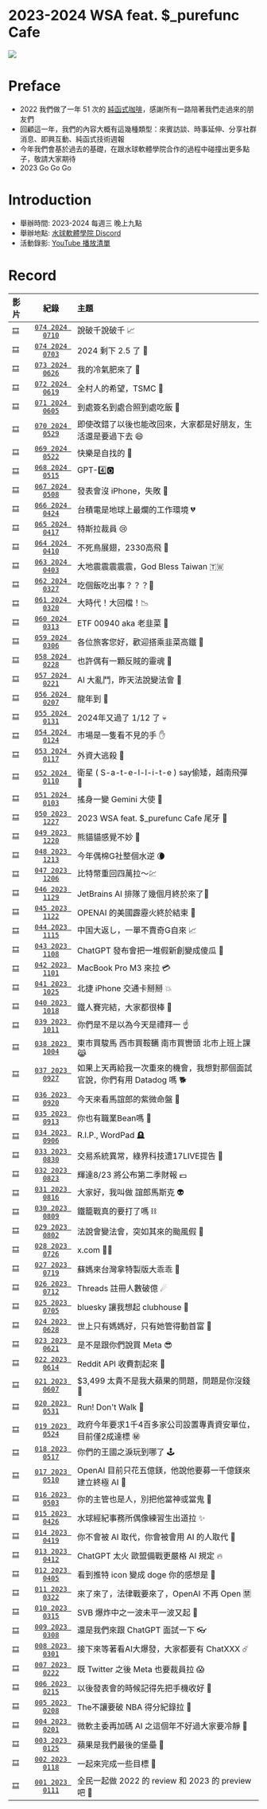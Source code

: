 # 2023-2024 WSA feat. $_purefunc Cafe
![](https://raw.githubusercontent.com/PureFuncInc/purefunc-cafe/main/images/logo.png)

# Preface
* 2022 我們做了一年 51 次的 [純函式咖啡](https://github.com/PureFuncInc/purefunc-cafe)，感謝所有一路陪著我們走過來的朋友們
* 回顧這一年，我們的內容大概有這幾種類型：來賓訪談、時事延伸、分享社群消息、即興互動、純函式技術週報
* 今年我們會基於過去的基礎，在跟水球軟體學院合作的過程中碰撞出更多點子，敬請大家期待
* 2023 Go Go Go

# Introduction
* 舉辦時間: 2023-2024 每週三 晚上九點
* 舉辦地點: [水球軟體學院 Discord](https://discord.gg/waterballsa)
* 活動錄影: [YouTube 播放清單](https://www.youtube.com/playlist?list=PLC3hT4Z5I-O64QSgj8IDMhGvtQLSXvUGN)

# Record
| 影片 | 紀錄 | 主題 |
| :--- | :---: | :--- |
| [```🎞```]() | [```074 2024 0710```](records/2024-07-10/README.md) | 說破千說破千 📈 |
| [```🎞```]() | [```074 2024 0703```](records/2024-07-03/README.md) | 2024 剩下 2.5 了 🔪 |
| [```🎞```]() | [```073 2024 0626```](records/2024-06-26/README.md) | 我的冷氣肥來了 🧊 |
| [```🎞```]() | [```072 2024 0619```](records/2024-06-19/README.md) | 全村人的希望，TSMC 🌝 |
| [```🎞```]() | [```071 2024 0605```](records/2024-06-05/README.md) | 到處簽名到處合照到處吃飯 🍭 |
| [```🎞```]() | [```070 2024 0529```](records/2024-05-29/README.md) | 即使改錯了以後也能改回來，大家都是好朋友，生活還是要過下去 😄 |
| [```🎞```]() | [```069 2024 0522```](records/2024-05-22/README.md) | 快樂是自找的 🤗 |
| [```🎞```]() | [```068 2024 0515```](records/2024-05-15/README.md) | GPT-4️⃣🅾️ |
| [```🎞```]() | [```067 2024 0508```](records/2024-05-08/README.md) | 發表會沒 iPhone，失敗 👹 |
| [```🎞```]() | [```066 2024 0424```](records/2024-04-24/README.md) | 台積電是地球上最爛的工作環境 💔 |
| [```🎞```]() | [```065 2024 0417```](records/2024-04-17/README.md) | 特斯拉裁員 😢 |
| [```🎞```]() | [```064 2024 0410```](records/2024-04-10/README.md) | 不死鳥展翅，2330高飛 🦄 |
| [```🎞```]() | [```063 2024 0403```](records/2024-04-03/README.md) | 大地震震震震震，God Bless Taiwan 🇹🇼 |
| [```🎞```]() | [```062 2024 0327```](records/2024-03-27/README.md) | 吃個飯吃出事？？？🍜 |
| [```🎞```]() | [```061 2024 0320```](records/2024-03-20/README.md) | 大時代！大回檔！📉 |
| [```🎞```]() | [```060 2024 0313```](records/2024-03-13/README.md) | ETF 00940 aka 老韭菜 🪷 |
| [```🎞```]() | [```059 2024 0306```](records/2024-03-06/README.md) | 各位旅客您好，歡迎搭乘韭菜高鐵 🚄 |
| [```🎞```]() | [```058 2024 0228```](records/2024-02-28/README.md) | 也許偶有一顆反賊的靈魂 🧸 |
| [```🎞```]() | [```057 2024 0221```](records/2024-02-21/README.md) | AI 大亂鬥，昨天法說變法會 👺 |
| [```🎞```]() | [```056 2024 0207```](records/2024-02-07/README.md) | 龍年到 🐲 |
| [```🎞```]() | [```055 2024 0131```](records/2024-01-30/README.md) | 2024年又過了 1/12 了 💀 |
| [```🎞```]() | [```054 2024 0124```](records/2024-01-24/README.md) | 市場是一隻看不見的手 ✋ |
| [```🎞```]() | [```053 2024 0117```](records/2024-01-17/README.md) | 外資大逃殺 💸 |
| [```🎞```]() | [```052 2024 0110```](records/2024-01-10/README.md) | 衛星 ( S-a-t-e-l-l-i-t-e ) say偷矮，越南飛彈 🚀 |
| [```🎞```]() | [```051 2024 0103```](records/2024-01-03/README.md) | 搖身一變 Gemini 大使 🤵 |
| [```🎞```]() | [```050 2023 1227```](https://github.com/PureFuncInc/wsa-feat-purefunc-cafe/issues/16) | 2023 WSA feat. $_purefunc Cafe 尾牙 🍲 |
| [```🎞```]() | [```049 2023 1220```](records/2023-12-20/README.md) | 熊貓貓感覺不妙 🐼 |
| [```🎞```]() | [```048 2023 1213```](records/2023-12-13/README.md) | 今年偶棉G社整個水逆 🌘 |
| [```🎞```]() | [```047 2023 1206```](records/2023-12-06/README.md) | 比特幣重回四萬拉～💹 |
| [```🎞```]() | [```046 2023 1129```](records/2023-11-29/README.md) | JetBrains AI 排隊了幾個月終於來了🐢 |
| [```🎞```]() | [```045 2023 1122```](records/2023-11-22/README.md) | OPENAI 的美國霹靂火終於結束 🥷 |
| [```🎞```]() | [```044 2023 1115```](records/2023-11-15/README.md) | 中国大返し，一單不賣奇G自來 📈 |
| [```🎞```](https://youtu.be/q1WHxxsFES4) | [```043 2023 1108```](records/2023-11-08/README.md) | ChatGPT 發布會把一堆假新創變成傻瓜 🎃 |
| [```🎞```](https://youtu.be/Kv9hGG8k3og) | [```042 2023 1101```](records/2023-11-01/README.md) | MacBook Pro M3 來拉 💳 |
| [```🎞```](https://youtu.be/BpQU1gP1ozM) | [```041 2023 1025```](records/2023-10-25/README.md) | 北捷 iPhone 交通卡掰掰 💥 |
| [```🎞```](https://youtu.be/cfT-W9QMFFU) | [```040 2023 1018```](records/2023-10-18/README.md) | 鐵人賽完結，大家都很棒 🫶 |
| [```🎞```](https://youtu.be/bw1tPLUMduY) | [```039 2023 1011```](records/2023-10-11/README.md) | 你們是不是以為今天是禮拜一 ☝️ |
| [```🎞```](https://youtu.be/jIHjrc4gxNg) | [```038 2023 1004```](records/2023-10-04/README.md) | 東市買駿馬 西市買鞍韉 南市買轡頭 北市上班上課 😹 |
| [```🎞```](https://youtu.be/z7TYnjADVMg) | [```037 2023 0927```](records/2023-09-27/README.md) | 如果上天再給我一次重來的機會，我想對那個面試官說，你們有用 Datadog 嗎 🐕 |
| [```🎞```](https://youtu.be/aEwDt0JpLtI) | [```036 2023 0920```](records/2023-09-20/README.md) | 今天來看馬誼郎的紫微命盤 🔮 |
| [```🎞```](https://youtu.be/ASz4pfANDQk) | [```035 2023 0913```](records/2023-09-13/README.md) | 你也有職業Bean嗎 🫘 |
| [```🎞```](https://youtu.be/5kW836zYyJs) | [```034 2023 0906```](records/2023-09-06/README.md) | R.I.P., WordPad 🪦 |
| [```🎞```](https://youtu.be/JBp8cV955hs) | [```033 2023 0830```](records/2023-08-30/README.md) | 交易系統異常，綠界科技遭17LIVE提告 👔 |
| [```🎞```](https://youtu.be/az20tDFjSxg) | [```032 2023 0823```](records/2023-08-23/README.md) | 輝達8/23 將公布第二季財報 💵 |
| [```🎞```](https://youtu.be/14KQsHyTNTg) | [```031 2023 0816```](records/2023-08-16/README.md) | 大家好，我叫做 誼郎馬斯克 👽 |
| [```🎞```](https://youtu.be/FHDiijdcDTc) | [```030 2023 0809```](records/2023-08-09/README.md) | 鐵籠戰真的要打了嗎 ⛓ |
| [```🎞```](https://youtu.be/D2HZbbE9h-s) | [```029 2023 0802```](records/2023-08-02/README.md) | 法說會變法會，突如其來的颱風假 💨 |
| [```🎞```](https://youtu.be/tZtUF2gyJeg) | [```028 2023 0726```](records/2023-07-26/README.md) | x.com 🙅‍♂️ |
| [```🎞```](https://youtu.be/OLrwdPSov70) | [```027 2023 0719```](records/2023-07-19/README.md) | 蘇媽來台灣拿特製版大乖乖 🍭 |
| [```🎞```](https://youtu.be/i9jqVcu67nQ) | [```026 2023 0712```](records/2023-07-12/README.md) | Threads 註冊人數破億 ☄ |
| [```🎞```](https://youtu.be/RWTtF4W58Y4) | [```025 2023 0705```](records/2023-07-05/README.md) | bluesky 讓我想起 clubhouse 🥹 |
| [```🎞```](https://youtu.be/hM6nyhRBGwc) | [```024 2023 0628```](records/2023-06-28/README.md) | 世上只有媽媽好，只有她管得動首富 👋 |
| [```🎞```](https://youtu.be/mnwxn2m4nIA) | [```023 2023 0621```](records/2023-06-21/README.md) | 是不是跟你們說買 Meta 😎 |
| [```🎞```](https://youtu.be/kZlTt0egrSA) | [```022 2023 0614```](records/2023-06-14/README.md) | Reddit API 收費割起來 🔪 |
| [```🎞```](https://youtu.be/muNNclqXj5U) | [```021 2023 0607```](records/2023-06-07/README.md) | $3,499 太貴不是我大蘋果的問題，問題是你沒錢 🍎 |
| [```🎞```](https://youtu.be/ymm2OMaLixU) | [```020 2023 0531```](records/2023-05-31/README.md) | Run! Don't Walk 🏃 |
| [```🎞```](https://youtu.be/1AEOcSpVgUk) | [```019 2023 0524```](records/2023-05-24/README.md) | 政府今年要求1千4百多家公司設置專責資安單位，目前僅2成達標 ㊙️ |
| [```🎞```](https://youtu.be/rtIQ1JkRY5k) | [```018 2023 0517```](records/2023-05-17/README.md) | 你們的王國之淚玩到哪了 🕹️ |
| [```🎞```](https://youtu.be/aZfnebEnbJk) | [```017 2023 0510```](records/2023-05-10/README.md) | OpenAI 目前只花五億鎂，他說他要募一千億鎂來建立終極 AI 🦄 |
| [```🎞```](https://youtu.be/33sd7PWeFok) | [```016 2023 0503```](records/2023-05-03/README.md) | 你的主管也是人，別把他當神或當鬼 👻 |
| [```🎞```](https://youtu.be/OePnsgIpiOU) | [```015 2023 0426```](records/2023-04-26/README.md) | 水球經紀事務所偶像練習生出道拉 ✨ |
| [```🎞```](https://youtu.be/SXMN1YP5d9g) | [```014 2023 0419```](records/2023-04-19/README.md) | 你不會被 AI 取代，你會被會用 AI 的人取代 🌚|
| [```🎞```](https://youtu.be/6e9z6gOb7hY) | [```013 2023 0412```](records/2023-04-12/README.md) | ChatGPT 太火 歐盟備戰更嚴格 AI 規定 🔥 |
| [```🎞```](https://youtu.be/HXFkSg1w6Fw) | [```012 2023 0405```](records/2023-04-05/README.md) | 看到推特 icon 變成 doge 你的感想是 🐶 |
| [```🎞```](https://youtu.be/ABtimJz1MAA) | [```011 2023 0322```](records/2023-03-22/README.md) | 來了來了，法律戰要來了，OpenAI 不再 Open 🈲 |
| [```🎞```](https://youtu.be/mIm87eNv7KE) | [```010 2023 0315```](records/2023-03-15/README.md) | SVB 爆炸中之一波未平一波又起 🚨 |
| [```🎞```](https://youtu.be/JYjsXoI8Too) | [```009 2023 0308```](records/2023-03-08/README.md) | 還是我們來跟 ChatGPT 面試一下 👓 |
| [```🎞```](https://youtu.be/iI6FBCOicgY) | [```008 2023 0301```](records/2023-03-01/README.md) | 接下來等著看AI大爆發，大家都要有 ChatXXX ☄️ |
| [```🎞```](https://youtu.be/lVBMboSfMF8) | [```007 2023 0222```](records/2023-02-22/README.md) | 既 Twitter 之後 Meta 也要裁員拉 😱 |
| [```🎞```](https://youtu.be/Ae27ofdcW4I) | [```006 2023 0215```](records/2023-02-15/README.md) | 以後發表會的時候記得先把手機收好 📱 |
| [```🎞```](https://youtu.be/GTqgOeOGTd4) | [```005 2023 0208```](records/2023-02-08/README.md) | The不讓要破 NBA 得分紀錄拉 🏀 |
| [```🎞```](https://youtu.be/QiVtaaYpWZ0) | [```004 2023 0201```](records/2023-02-01/README.md) | 微軟主委再加碼 AI 之這個年不好過大家要冷靜 🥶 |
| [```🎞```](https://youtu.be/XLVdXzTFdK8) | [```003 2023 0125```](records/2023-01-25/README.md) | 蘋果是我們最後的堡壘 🧱 |
| [```🎞```](https://youtu.be/MplMS9LM-ZU) | [```002 2023 0118```](records/2023-01-18/README.md) | 一起來完成一些目標 🎯 |
| [```🎞```](https://youtu.be/Wq1cqqzrFZ0) | [```001 2023 0111```](records/2023-01-11/README.md) | 全民一起做 2022 的 review 和 2023 的 preview 吧 💪 |
